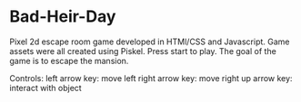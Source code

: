 # Bad-Heir-Day
Pixel 2d escape room game developed in HTMl/CSS and Javascript. Game assets were all created using Piskel.
Press start to play.
The goal of the game is to escape the mansion.

Controls:
left arrow key: move left
right arrow key: move right
up arrow key: interact with object



